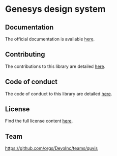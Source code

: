 # Genesys design system

## Documentation

The official documentation is available [here](TODO).

## Contributing

The contributions to this library are detailed [here](CONTRIBUITING.md).

## Code of conduct

The code of conduct to this library are detailed [here](CODE_OF_CONDUCT.md).

## License

Find the full license content [here](LICENSE).

## Team

https://github.com/orgs/DevoInc/teams/quvis

